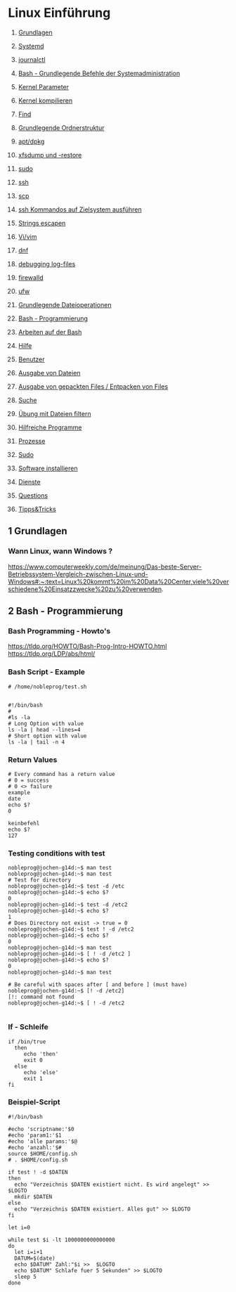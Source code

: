 # Linux Einführung 

   1. [Grundlagen](#1-grundlagen)
   1. [Systemd](systemd.md)
   1. [journalctl](journalctl.md)
   1. [Bash - Grundlegende Befehle der Systemadministration](grundlegende-befehle.md)
   1. [Kernel Parameter](kernel-params.md)
   1. [Kernel kompilieren](kernel-kompilieren.md)
   1. [Find](find.md)
   1. [Grundlegende Ordnerstruktur](grundlegende-ordnerstruktur-fhs.md)
   1. [apt/dpkg](dpkg-apt.md)
   1. [xfsdump und -restore](xfsdump-und-restore.md) 
   1. [sudo](sudo.md)
   1. [ssh](ssh.md) 
   1. [scp](scp.md)
   1. [ssh Kommandos auf Zielsystem ausführen](ssh-commands.md) 
   1. [Strings escapen](strings-escapen.md)
   1. [Vi/vim](vi.md)
   1. [dnf](dnf.md) 
   1. [debugging log-files ](debugging-logs.md) 
   1. [firewalld](firewalld.md)
   1. [ufw](ufw.md) 
   1. [Grundlegende Dateioperationen](grundlegende-dateioperationen.md)
   1. [Bash - Programmierung](#2-bash---programmierung) 
   1. [Arbeiten auf der Bash](arbeiten-auf-der-bash.md#)
   1. [Hilfe](hilfe.md)
   1. [Benutzer](benutzer.md)
   1. [Ausgabe von Dateien](ausgabe-von-dateien.md)
   1. [Ausgabe von gepackten Files / Entpacken von Files](ausgabe-gepackte-files.md)
   1. [Suche](suche.md)
   1. [Übung mit Dateien filtern](uebung-dateien.md)
   1. [Hilfreiche Programme](hilfreiche-programme.md) 
   1. [Prozesse](prozesse.md)
   1. [Sudo](sudo.md)
 
   1. [Software installieren](software-installieren.md)
   1. [Dienste](dienste.md) 
   1. [Questions](questions.md)
   1. [Tipps&Tricks](tipps-tricks.md) 

## 1 Grundlagen

### Wann Linux, wann Windows ? 

https://www.computerweekly.com/de/meinung/Das-beste-Server-Betriebssystem-Vergleich-zwischen-Linux-und-Windows#:~:text=Linux%20kommt%20im%20Data%20Center,viele%20verschiedene%20Einsatzzwecke%20zu%20verwenden.

## 2 Bash - Programmierung

### Bash Programming - Howto's 

https://tldp.org/HOWTO/Bash-Prog-Intro-HOWTO.html
https://tldp.org/LDP/abs/html/

### Bash Script - Example 

```
# /home/nobleprog/test.sh 


#!/bin/bash
#
#ls -la
# Long Option with value 
ls -la | head --lines=4
# Short option with value 
ls -la | tail -n 4
```

### Return Values 

```
# Every command has a return value 
# 0 = success 
# 0 <> failure 
example 
date
echo $?
0

keinbefehl
echo $?
127 
```

### Testing conditions with test ###

```
nobleprog@jochen-g14d:~$ man test
nobleprog@jochen-g14d:~$ man test
# Test for directory
nobleprog@jochen-g14d:~$ test -d /etc
nobleprog@jochen-g14d:~$ echo $?
0
nobleprog@jochen-g14d:~$ test -d /etc2
nobleprog@jochen-g14d:~$ echo $?
1
# Does Directory not exist -> true = 0 
nobleprog@jochen-g14d:~$ test ! -d /etc2
nobleprog@jochen-g14d:~$ echo $?
0
nobleprog@jochen-g14d:~$ man test
nobleprog@jochen-g14d:~$ [ ! -d /etc2 ]
nobleprog@jochen-g14d:~$ echo $?
0
nobleprog@jochen-g14d:~$ man test

# Be careful with spaces after [ and before ] (must have) 
nobleprog@jochen-g14d:~$ [! -d /etc2]
[!: command not found
nobleprog@jochen-g14d:~$ [ ! -d /etc2 


```

### If - Schleife 

```
if /bin/true
  then
     echo 'then'
     exit 0
  else 
     echo 'else'
     exit 1
fi
```

### Beispiel-Script 

```
#!/bin/bash 

#echo 'scriptname:'$0
#echo 'param1:'$1
#echo 'alle params:'$@
#echo 'anzahl:'$#
source $HOME/config.sh
# . $HOME/config.sh

if test ! -d $DATEN 
then
  echo "Verzeichnis $DATEN existiert nicht. Es wird angelegt" >> $LOGTO
  mkdir $DATEN
else
  echo "Verzeichnis $DATEN existiert. Alles gut" >> $LOGTO
fi 

let i=0

while test $i -lt 1000000000000000
do
  let i=i+1
  DATUM=$(date)
  echo $DATUM" Zahl:"$i >>  $LOGTO
  echo $DATUM" Schlafe fuer 5 Sekunden" >> $LOGTO 
  sleep 5
done

```

